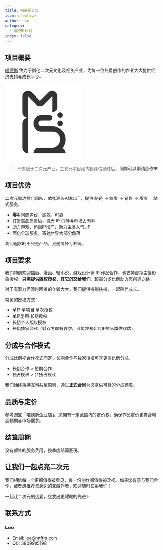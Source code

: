 ```yaml
---
title: 喵德斯计划
icon: creative
author: Lee
category:
  - 喵德斯计划
index: false
---
```


## 项目概要

[喵德斯](https://nyads.net/zh-hans) 致力于孵化二次元文化及相关产业，为每一位热爱创作的作者大大提供经济支持与成长平台~

![](./logo.png)

> 不仅限于二次元产业，三次元项目经内部评估通过后，**同样可以申请合作❤**

## 项目优势

二次元周边孵化团队，依托源头A端工厂，提供 制造 → 宣发 → 销售 → 发货 一站式服务。

- **零**中间商差价，高效、可靠
- 打造高品质周边，提升 IP 口碑与市场占有率
- 助力游戏、动画IP推广，助力主播人气UP
- 面向全球服务，寄达世界大部分角落

我们追求的不只是产品，更是情怀与共鸣。

## 项目要求

我们特别欢迎插画、漫画、轻小说、游戏设计等 IP 作品合作，也支持虚拟主播形象授权。**只需提供版权授权，其它的交给我们**，超高分成比例助力您创造之路。

对于有潜力但暂时困难的作者大大，我们提供特别扶持，一起陪伴成长。

常见的授权方式：

- 单IP·单项目·单次授权
- 单IP复用·长期授权
- 长期个人版权授权
- 长期独家合作（对双方都有要求，且每次都会对IP的品类做评估）

## 分成与合作模式

分成比例视合作模式而定，长期合作与独家授权可享更高比例分成。

- 长期合作 > 短期合作
- 独占授权 > 非独占授权

我们始终秉持互利共赢原则，通过**正式合同**为您提供可靠的分成保障。

## 品质与定价

参考淘宝「喵德斯企业店」。您拥有一定范围内的定价权，确保作品定价更符合粉丝预期与市场需求。

## 结算周期

没有额外的服务费用，按季度结算版税。

## 让我们一起点亮二次元

我们相信每一个IP都值得被看见，每一份创作都值得被珍视。如果您有意与我们合作，或者想推荐您身边的宝藏作者，欢迎随时联系我们！

一起让二次元的热爱，绽放出更耀眼的光芒✨

## 联系方式

### Lee

- Email: <lee@mtftm.com>
- QQ: 3809905198
